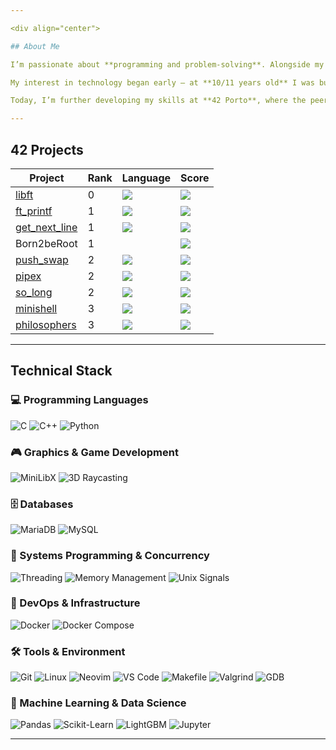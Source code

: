 ```yaml
---

<div align="center">

## About Me

I’m passionate about **programming and problem-solving**. Alongside my path as a **Full-Stack Developer, MMA Fighter and other intense sports**, I’ve learned how rigor, timing, teamwork and consistency are essential to achieve results.  

My interest in technology began early — at **10/11 years old** I was building mine and my friends computer's, dabbling in other aspects of technology like games and other electronics. These projects nurtured my creativity, persistence, and curiosity for building interactive systems. A few years later, I started a Professional curse in **TGPSI - Técnico de Gestão e Programação de Sistemas de Informação**.  

Today, I’m further developing my skills at **42 Porto**, where the peer-to-peer learning model challenges me to grow in **programming, concurrency, and system design**. Recently, I also took part in a **hackathon in the insurance industry**, where I enhanced a machine learning pipeline template — making it fully autonomous and efficient.  

---
```


## 42 Projects

<div align="center">

| Project                                                                                  | Rank | Language                                                                                  | Score                                                                          |
| ---------------------------------------------------------------------------------------- | ---- | ----------------------------------------------------------------------------------------- | ------------------------------------------------------------------------------ |
| <a href="https://github.com/4Rr0x/42_libft">libft</a>                             | 0    | <img src="https://img.shields.io/github/languages/top/4Rr0x/42_libft" />           | <img src="https://img.shields.io/badge/125%20%2F%20100%20%E2%98%85-success" /> |
| <a href="https://github.com/4Rr0x/42_ft_printf">ft_printf</a>                        | 1    | <img src="https://img.shields.io/github/languages/top/4Rr0x/42_ft_printf" />          | <img src="https://img.shields.io/badge/100%20%2F%20100%20%E2%98%85-success" /> |
| <a href="https://github.com/4Rr0x/42_get_next_line">get_next_line</a>             | 1    | <img src="https://img.shields.io/github/languages/top/4Rr0x/42_get_next_line" />   | <img src="https://img.shields.io/badge/125%20%2F%20100%20%E2%98%85-success" /> |
| Born2beRoot                                                                              | 1    |                                                                                           | <img src="https://img.shields.io/badge/120%20%2F%20100%20%E2%98%85-success" /> |
| <a href="https://github.com/4Rr0x/push_swap">push_swap</a>                     | 2    | <img src="https://img.shields.io/github/languages/top/4Rr0x/push_swap" />       | <img src="https://img.shields.io/badge/96%20%2F%20100%20%E2%98%85-success" /> |
| <a href="https://github.com/4Rr0x/pipex">pipex</a>                          | 2    | <img src="https://img.shields.io/github/languages/top/4Rr0x/pipex" />        | <img src="https://img.shields.io/badge/125%20%2F%20100%20%E2%98%85-success" /> |
| <a href="https://github.com/4Rr0x/so_long">so_long</a>                         | 2    | <img src="https://img.shields.io/github/languages/top/4Rr0x/so_long" />         | <img src="https://img.shields.io/badge/121%20%2F%20100%20%E2%98%85-success" /> |
| <a href="https://github.com/4Rr0x/42_minishell">minishell</a>                     | 3    | <img src="https://img.shields.io/github/languages/top/4Rr0x/42_minishell" />       | <img src="https://img.shields.io/badge/101%20%2F%20100%20%E2%98%85-success" /> |
| <a href="https://github.com/4Rr0x/42_philosophers">philosophers</a>               | 3    | <img src="https://img.shields.io/github/languages/top/alteixeira20/42_philosophers" />    | <img src="https://img.shields.io/badge/100%20%2F%20100%20%E2%98%85-success" /> |

</div>

---

## Technical Stack
  
### 💻 Programming Languages
![C](https://img.shields.io/badge/C-00599C?style=for-the-badge&logo=c&logoColor=white)
![C++](https://img.shields.io/badge/C++-004482?style=for-the-badge&logo=cplusplus&logoColor=white)
![Python](https://img.shields.io/badge/Python-3776AB?style=for-the-badge&logo=python&logoColor=white)

### 🎮 Graphics & Game Development
![MiniLibX](https://img.shields.io/badge/MiniLibX-FF6B6B?style=for-the-badge&logo=opengl&logoColor=white)
![3D Raycasting](https://img.shields.io/badge/3D_Raycasting-7C3AED?style=for-the-badge&logo=unity&logoColor=white)

### 🗄️ Databases
![MariaDB](https://img.shields.io/badge/MariaDB-003545?style=for-the-badge&logo=mariadb&logoColor=white)
![MySQL](https://img.shields.io/badge/MySQL-4479A1?style=for-the-badge&logo=mysql&logoColor=white)

### 🔧 Systems Programming & Concurrency
![Threading](https://img.shields.io/badge/Threading-4A90E2?style=for-the-badge&logo=c&logoColor=white)
![Memory Management](https://img.shields.io/badge/Memory_Management-FF6B35?style=for-the-badge&logo=c&logoColor=white)
![Unix Signals](https://img.shields.io/badge/Unix_Signals-32CD32?style=for-the-badge&logo=linux&logoColor=white)

### 🚀 DevOps & Infrastructure
![Docker](https://img.shields.io/badge/Docker-2496ED?style=for-the-badge&logo=docker&logoColor=white)
![Docker Compose](https://img.shields.io/badge/Docker_Compose-2496ED?style=for-the-badge&logo=docker&logoColor=white)

### 🛠️ Tools & Environment
![Git](https://img.shields.io/badge/Git-F05032?style=for-the-badge&logo=git&logoColor=white)
![Linux](https://img.shields.io/badge/Linux-FCC624?style=for-the-badge&logo=linux&logoColor=black)
![Neovim](https://img.shields.io/badge/Neovim-57A143?style=for-the-badge&logo=neovim&logoColor=white)
![VS Code](https://img.shields.io/badge/VS_Code-007ACC?style=for-the-badge&logo=visualstudiocode&logoColor=white)
![Makefile](https://img.shields.io/badge/Makefile-7F8C8D?style=for-the-badge&logo=cmake&logoColor=white)
![Valgrind](https://img.shields.io/badge/Valgrind-773344?style=for-the-badge&logo=gnu&logoColor=white)
![GDB](https://img.shields.io/badge/GDB-800000?style=for-the-badge&logo=gnu&logoColor=white)

### 🤖 Machine Learning & Data Science
![Pandas](https://img.shields.io/badge/Pandas-150458?style=for-the-badge&logo=pandas&logoColor=white)
![Scikit-Learn](https://img.shields.io/badge/Scikit--Learn-F7931E?style=for-the-badge&logo=scikitlearn&logoColor=white)
![LightGBM](https://img.shields.io/badge/LightGBM-017F3A?style=for-the-badge&logo=microsoft&logoColor=white)
![Jupyter](https://img.shields.io/badge/Jupyter-F37626?style=for-the-badge&logo=jupyter&logoColor=white)

</div>

---
